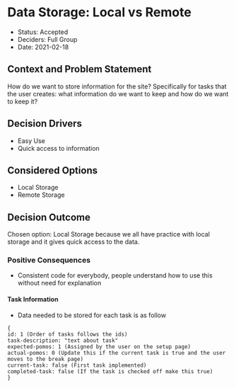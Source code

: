 # Data Storage: Local vs Remote

* Status: Accepted
* Deciders: Full Group
* Date: 2021-02-18


## Context and Problem Statement

How do we want to store information for the site? Specifically for tasks that the user creates: what information do we want to keep and how do we want to keep it?

## Decision Drivers <!-- optional -->

* Easy Use
* Quick access to information

## Considered Options

* Local Storage
* Remote Storage


## Decision Outcome

Chosen option: Local Storage because we all have practice with local storage and it gives quick access to the data.

### Positive Consequences <!-- optional -->

* Consistent code for everybody, people understand how to use this without need for explanation

#### Task Information
* Data needed to be stored for each task is as follow
```
{ 
id: 1 (Order of tasks follows the ids)
task-description: "text about task"
expected-pomos: 1 (Assigned by the user on the setup page)
actual-pomos: 0 (Update this if the current task is true and the user moves to the break page)
current-task: false (First task implemented)
completed-task: false (If the task is checked off make this true)
}
```
